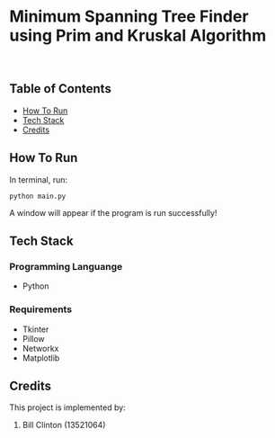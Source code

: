 # Minimum Spanning Tree Finder using Prim and Kruskal Algorithm
<br />

## Table of Contents
* [How To Run](#how-to-run)
* [Tech Stack](#tech-stack)
* [Credits](#credits)

## How To Run
In terminal, run:
```shell
python main.py
```
A window will appear if the program is run successfully!

## Tech Stack
### Programming Languange
* Python

### Requirements
* Tkinter
* Pillow
* Networkx
* Matplotlib

## Credits
This project is implemented by:
1. Bill Clinton (13521064)
